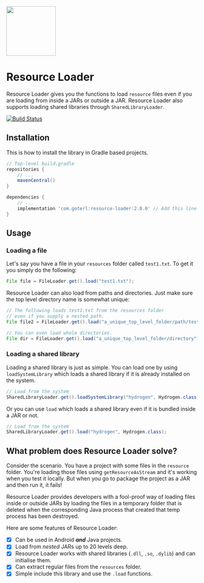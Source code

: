 
<img width="130" style="display: inline;" src="https://filedn.com/lssh2fV92SE8dRT5CWJvvSy/libly/resource-loader.png" />


# Resource Loader

Resource Loader gives you the functions to load `resource` files even if you are loading from inside a JARs or outside a JAR. Resource Loader also supports loading shared libraries through `SharedLibraryLoader`.

[![Build Status](https://dev.azure.com/gurpreetishere/Lazysodium/_apis/build/status/libly.resource-loader?branchName=master)](https://dev.azure.com/gurpreetishere/Lazysodium/_build/latest?definitionId=2&branchName=master)


## Installation

This is how to install the library in Gradle based projects.

```groovy
// Top-level build.gradle
repositories {
    // ...
    mavenCentral()
}

dependencies {
    // ...
    implementation 'com.goterl:resource-loader:2.0.0' // Add this line
}
```


## Usage

### Loading a file

Let's say you have a file in your `resources` folder called `test1.txt`. To get it you simply do the following:

```java
File file = FileLoader.get().load("test1.txt");
```

Resource Loader can also load from paths and directories. Just make sure the top level directory name is somewhat unique:

```java
// The following loads test1.txt from the resources folder
// even if you supply a nested path.
File file2 = FileLoader.get().load("a_unique_top_level_folder/path/test1.txt");

// You can even load whole directories.
File dir = FileLoader.get().load("a_unique_top_level_folder/directory"); 
```

### Loading a shared library
Loading a shared library is just as simple. You can load one by using `loadSystemLibrary` which loads a shared library if it is already installed on the system.

```java
// Load from the system
SharedLibraryLoader.get().loadSystemLibrary("hydrogen", Hydrogen.class);
```

Or you can use `load` which loads a shared library even if it is bundled inside a JAR or not.

```java
// Load from the system
SharedLibraryLoader.get().load("hydrogen", Hydrogen.class);
```

## What problem does Resource Loader solve?
Consider the scenario. You have a project with some files in the `resource` folder. You're loading those files using `getResourceAsStream` and it's working when you test it locally. But when you go to package the project as a JAR and then run it, it fails!

Resource Loader provides developers with a fool-proof way of loading files inside or outside JARs by loading the files in a temporary folder that is deleted when the corresponding Java process that created that temp process has been destroyed.

Here are some features of Resource Loader:
 
- [x] Can be used in Android _**and**_ Java projects.
- [x] Load from _nested_ JARs up to 20 levels deep.
- [x] Resource Loader works with shared libraries (`.dll`, `.so`, `.dylib`) and can initialise them.
- [x] Can extract regular files from the `resources` folder.
- [x] Simple include this library and use the `.load` functions.
